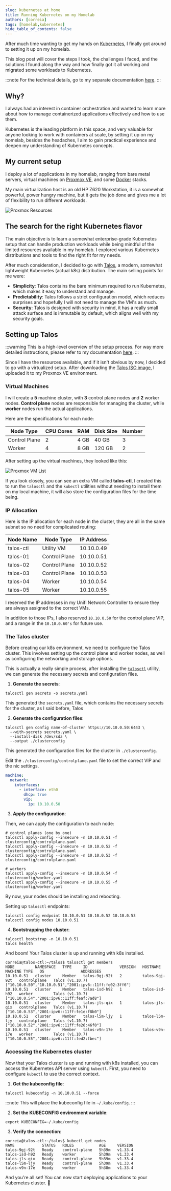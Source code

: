 ```yaml
---
slug: kubernetes at home
title: Running Kubernetes on my Homelab
authors: [correia]
tags: [homelab,kubernetes]
hide_table_of_contents: false
---
```

After much time wanting to get my hands on [Kubernetes](https://kubernetes.io/), I finally got around to setting it up on my homelab.

This blog post will cover the steps I took, the challenges I faced, and the solutions I found along the way and how finally got it all working and migrated some workloads to Kubernetes.

<!-- truncate -->

:::note
For the technical details, go to my separate documentation [here](https://example.com).
:::

## Why?

I always had an interest in container orchestration and wanted to learn more about how to manage containerized applications effectively and how to use them.

Kubernetes is the leading platform in this space, and very valuable for anyone looking to work with containers at scale, by setting it up on my homelab, besides the headaches, I aim to gain practical experience and deepen my understanding of Kubernetes concepts.

## My current setup

I deploy a lot of applications in my homelab, ranging from bare metal servers, virtual machines on [Proxmox VE](https://www.proxmox.com/en/products/proxmox-virtual-environment/overview), and some [Docker](https://www.docker.com/) stacks.

My main virtualization host is an old HP Z620 Workstation, it is a somewhat powerful, power hungry machine, but it gets the job done and gives me a lot of flexibility to run different workloads.

![Proxmox Resources](images/proxmox-resources.png)

## The search for the right Kubernetes flavor

The main objective is to learn a somewhat enterprise-grade Kubernetes setup that can handle production workloads while being mindful of the limited resources available in my homelab. I explored various Kubernetes distributions and tools to find the right fit for my needs.

After much consideration, I decided to go with [Talos](https://talos.dev/), a modern, somewhat lightweight Kubernetes (actual k8s) distribution. The main selling points for me were:

- **Simplicity**: Talos contains the bare minimum required to run Kubernetes, which makes it easy to understand and manage.
- **Predictability**: Talos follows a strict configuration model, which reduces surprises and hopefully I will not need to manage the VM's as much.
- **Security**: Talos is designed with security in mind, it has a really small attack surface and is immutable by default, which aligns well with my security goals.

## Setting up Talos

:::warning
This is a high-level overview of the setup process.
For way more detailed instructions, please refer to my documentation [here](https://example.com).
:::

Since I have the resources available, and if it isn't obvious by now, I decided to go with a virtualized setup. After downloading the [Talos ISO image](https://factory.talos.dev/), I uploaded it to my Proxmox VE environment.

### Virtual Machines

I will create a **5** machine cluster, with **3** control plane nodes and **2** worker nodes. **Control plane** nodes are responsible for managing the cluster, while **worker** nodes run the actual applications.

Here are the specifications for each node:

| Node Type     | CPU Cores | RAM  | Disk Size | Number |
|----------------|-----------|------|-----------|--------|
| Control Plane  | 2         | 4 GB | 40 GB     | 3      |
| Worker         | 4         | 8 GB | 120 GB    | 2      |

After setting up the virtual machines, they looked like this:

![Proxmox VM List](images/proxmox-vm-list.png)

If you look closely, you can see an extra VM called **talos-ctl**, I created this to run the `talosctl` and the `kubectl` utilities without needing to install them on my local machine, it will also store the configuration files for the time being.

### IP Allocation 

Here is the IP allocation for each node in the cluster, they are all in the same subnet so no need for complicated routing:

| Node Name        | Node Type       | IP Address      | 
|------------------|-----------------|-----------------|
| talos-ctl        | Utility VM      | 10.10.0.49      |
| talos-01         | Control Plane   | 10.10.0.51      |
| talos-02         | Control Plane   | 10.10.0.52      |
| talos-03         | Control Plane   | 10.10.0.53      |
| talos-04         | Worker          | 10.10.0.54      |
| talos-05         | Worker          | 10.10.0.55      |

I reserved the IP addresses in my Unifi Network Controller to ensure they are always assigned to the correct VMs.

In addition to those IPs, I also reserved `10.10.0.50` for the control plane VIP, and a range in the `10.10.0.60's` for future use.

### The Talos cluster

Before creating our k8s environment, we need to configure the Talos cluster. This involves setting up the control plane and worker nodes, as well as configuring the networking and storage options.

This is actually a really simple process, after installing the [`talosctl`](https://www.talos.dev/v1.10/talos-guides/install/talosctl/) utility, we can generate the necessary secrets and configuration files.

1. **Generate the secrets**:

```
talosctl gen secrets -o secrets.yaml
```

This generated the `secrets.yaml` file, which contains the necessary secrets for the cluster, as I said before, Talos

2. **Generate the configuration files**:

```
talosctl gen config name-of-cluster https://10.10.0.50:6443 \ 
  --with-secrets secrets.yaml \
  --install-disk /dev/sda \
  --output ./clusterconfig
```

This generated the configuration files for the cluster in `./clusterconfig`.

Edit the `./clusterconfig/controlplane.yaml` file to set the correct VIP and the nic settings.

```yaml title="controlplane.yaml"
machine:
  network:
    interfaces:
      - interface: eth0
        dhcp: true
        vip:
          ip: 10.10.0.50
```
3. **Apply the configuration**:

Then, we can apply the configuration to each node:

```
# control planes (one by one)
talosctl apply-config --insecure -n 10.10.0.51 -f clusterconfig/controlplane.yaml
talosctl apply-config --insecure -n 10.10.0.52 -f clusterconfig/controlplane.yaml
talosctl apply-config --insecure -n 10.10.0.53 -f clusterconfig/controlplane.yaml

# workers
talosctl apply-config --insecure -n 10.10.0.54 -f clusterconfig/worker.yaml
talosctl apply-config --insecure -n 10.10.0.55 -f clusterconfig/worker.yaml
```
By now, your nodes should be installing and rebooting.

Setting up `talosctl` endpoints:

```
talosctl config endpoint 10.10.0.51 10.10.0.52 10.10.0.53
talosctl config nodes 10.10.0.51
```

4. **Bootstrapping the cluster**:

```
talosctl bootstrap -n 10.10.0.51
talos health
```

And boom! Your Talos cluster is up and running with k8s installed.

```
correia@talos-ctl:~/talos$ talosctl get members
NODE         NAMESPACE   TYPE     ID              VERSION   HOSTNAME        MACHINE TYPE   OS                ADDRESSES
10.10.0.51   cluster     Member   talos-9gj-92t   2         talos-9gj-92t   controlplane   Talos (v1.10.7)   ["10.10.0.50","10.10.0.51","2001:ipv6::11ff:fe02:3ff6"]
10.10.0.51   cluster     Member   talos-isd-h92   1         talos-isd-h92   worker         Talos (v1.10.7)   ["10.10.0.54","2001:ipv6::11ff:feaf:7ad8"]
10.10.0.51   cluster     Member   talos-jls-qix   1         talos-jls-qix   controlplane   Talos (v1.10.7)   ["10.10.0.53","2001:ipv6::11ff:fe1e:f8b0"]
10.10.0.51   cluster     Member   talos-l5m-ljy   1         talos-l5m-ljy   controlplane   Talos (v1.10.7)   ["10.10.0.52","2001:ipv6::11ff:fe26:46f0"]
10.10.0.51   cluster     Member   talos-v9n-17e   1         talos-v9n-17e   worker         Talos (v1.10.7)   ["10.10.0.55","2001:ipv6::11ff:fed2:fbec"]
```

### Accessing the Kubernetes cluster

Now that your Talos cluster is up and running with k8s installed, you can access the Kubernetes API server using `kubectl`. First, you need to configure `kubectl` to use the correct context.

1. **Get the kubeconfig file**:

```
talosctl kubeconfig -n 10.10.0.51 --force
```

:::note
This will place the kubeconfig file in `~/.kube/config`.
:::

2. **Set the KUBECONFIG environment variable**:

```
export KUBECONFIG=~/.kube/config
```

3. **Verify the connection**:

```
correia@talos-ctl:~/talos$ kubectl get nodes
NAME            STATUS   ROLES           AGE     VERSION
talos-9gj-92t   Ready    control-plane   5h39m   v1.33.4
talos-isd-h92   Ready    worker          5h39m   v1.33.4
talos-jls-qix   Ready    control-plane   5h39m   v1.33.4
talos-l5m-ljy   Ready    control-plane   5h39m   v1.33.4
talos-v9n-17e   Ready    worker          5h38m   v1.33.4
```

And you're all set! You can now start deploying applications to your Kubernetes cluster. 🚀

